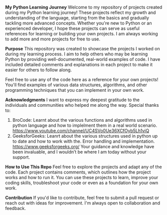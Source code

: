 **My Python Learning Journey**
Welcome to my repository of projects created during my Python learning journey! These projects reflect my growth and understanding of the language, starting from the basics and gradually tackling more advanced concepts. Whether you're new to Python or an experienced developer, I hope these projects can serve as useful references for learning or building your own projects.
I am always working to add more and more projects for free to use.

**Purpose**
This repository was created to showcase the projects I worked on during my learning process. I aim to help others who may be learning Python by providing well-documented, real-world examples of code. I have included detailed comments and explanations in each project to make it easier for others to follow along.

Feel free to use any of the code here as a reference for your own projects! You'll find examples of various data structures, algorithms, and other programming techniques that you can implement in your own work.

**Acknowledgments**
I want to express my deepest gratitude to the individuals and communities who helped me along the way. Special thanks to:

1. BroCode: Learnt about the various functions and algorithms used in python language and how to implelment them in a real world scenario. 
https://www.youtube.com/channel/UC4SVo0Ue36XCfOyb5Lh1viQ
2. GeeksforGeeks: Leanrt about the various structures used in python up to date and how to work with the. Error handling and implementation.
https://www.geeksforgeeks.org/
Your guidance and knowledge have been invaluable, and I wouldn’t be where I am today without your support.

**How to Use This Repo**
Feel free to explore the projects and adapt any of the code.
Each project contains comments, which outlines how the project works and how to run it.
You can use these projects to learn, improve your coding skills, troubleshoot your code or even as a foundation for your own work.

**Contribution**
If you'd like to contribute, feel free to submit a pull request or reach out with ideas for improvement. I'm always open to collaboration and feedback.


